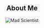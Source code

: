 <div align="center">
    <h2>About Me</h2>

<div align="center">
    <p>
        <img src="https://external-content.duckduckgo.com/iu/?u=https%3A%2F%2Fmedia.tenor.com%2FmCUkEFYnjQsAAAAC%2Fhououin-kyouma-okabe-rintarou.gif&f=1&nofb=1&ipt=10deb6749cb978c1484376b9c72b943bd215f83e0ea52201a01a0ed3fc34c093&ipo=images" alt="Mad Scientist" />
    </p>
</div>



